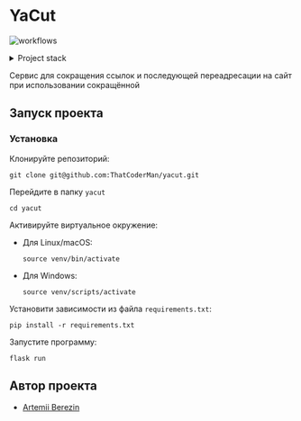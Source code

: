 # YaCut
![workflows](https://github.com/ThatCoderMan/yacut/actions/workflows/workflow.yml/badge.svg)

<details>
<summary>Project stack</summary>

- Python 3.10
- Flask
- Flask-WTF
- SQLAlchemy
- Alembic
- GitHub Actions

</details>

Сервис для сокращения ссылок и последующей переадресации на сайт при использовании сокращённой

## Запуск проекта
### Установка
Клонируйте репозиторий:
```commandline
git clone git@github.com:ThatCoderMan/yacut.git
```
Перейдите в папку `yacut`
```commandline
cd yacut
```
Активируйте виртуальное окружение:
- Для Linux/macOS:
    ```commandline
    source venv/bin/activate
    ```
- Для Windows:
    ```commandline
    source venv/scripts/activate
    ```
Установити зависимости из файла `requirements.txt`:
```commandline
pip install -r requirements.txt
```
Запустите программу:
```commandline
flask run
```
## Автор проекта
- [Artemii Berezin](https://github.com/ThatCoderMan)
